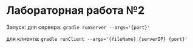 # Лабораторная работа №2
Запуск:
для сервера: `gradle runServer --args='{port}'`

для клиента: `gradle runClient --args='{fileName} {serverIP} {port}'`
